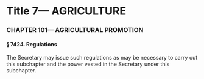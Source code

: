 
# Title 7— AGRICULTURE
### CHAPTER 101— AGRICULTURAL PROMOTION
#### § 7424. Regulations

The Secretary may issue such regulations as may be necessary to carry out this subchapter and the power vested in the Secretary under this subchapter.
